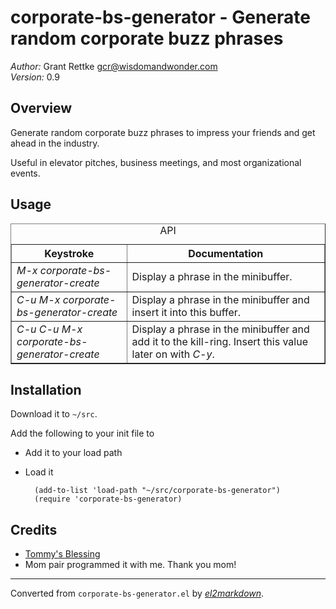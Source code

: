 # corporate-bs-generator - Generate random corporate buzz phrases

*Author:* Grant Rettke <gcr@wisdomandwonder.com><br>
*Version:* 0.9<br>

## Overview

Generate random corporate buzz phrases to impress your friends and get
ahead in the industry.

Useful in elevator pitches, business meetings, and most organizational events.

## Usage

<table border="1">
  <caption>API</caption>
  <tr>
    <th>Keystroke</th>
    <th>Documentation</th>
  </tr>
  <tr>
    <td><i>M-x corporate-bs-generator-create</i></td>
    <td>Display a phrase in the minibuffer.</td>
  </tr>
  <tr>
    <td><i>C-u M-x corporate-bs-generator-create</i></td>
    <td>Display a phrase in the minibuffer and insert it into this buffer.</td>
  </tr>
  <tr>
    <td><i>C-u C-u M-x corporate-bs-generator-create</i></td>
    <td>Display a phrase in the minibuffer and add it to the kill-ring. Insert this value later on with <i>C-y</i>.</td>
  </tr>
</table>

## Installation

Download it to `~/src`.

Add the following to your init file to

* Add it to your load path
* Load it

        (add-to-list 'load-path "~/src/corporate-bs-generator")
        (require 'corporate-bs-generator)

## Credits

* [Tommy's Blessing](https://www.atrixnet.com/bs-generator.html)
* Mom pair programmed it with me. Thank you mom!


---
Converted from `corporate-bs-generator.el` by [*el2markdown*](https://github.com/Lindydancer/el2markdown).
